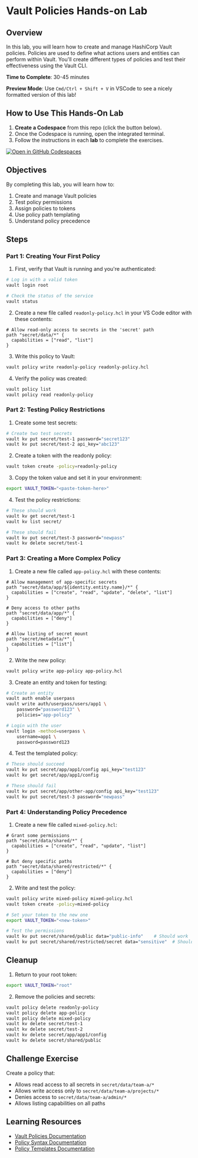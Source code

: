 # Vault Policies Hands-on Lab

## Overview
In this lab, you will learn how to create and manage HashiCorp Vault policies. Policies are used to define what actions users and entities can perform within Vault. You'll create different types of policies and test their effectiveness using the Vault CLI.

**Time to Complete**: 30-45 minutes

**Preview Mode**: Use `Cmd/Ctrl + Shift + V` in VSCode to see a nicely formatted version of this lab!

## How to Use This Hands-On Lab

1. **Create a Codespace** from this repo (click the button below).  
2. Once the Codespace is running, open the integrated terminal.
3. Follow the instructions in each **lab** to complete the exercises.

[![Open in GitHub Codespaces](https://github.com/codespaces/badge.svg)](https://codespaces.new/btkrausen/vault-codespaces)

## Objectives
By completing this lab, you will learn how to:
1. Create and manage Vault policies
2. Test policy permissions
3. Assign policies to tokens
4. Use policy path templating
5. Understand policy precedence

## Steps

### Part 1: Creating Your First Policy

1. First, verify that Vault is running and you're authenticated:
```bash
# Log in with a valid token
vault login root

# Check the status of the service
vault status
```

2. Create a new file called `readonly-policy.hcl` in your VS Code editor with these contents:
```hcl
# Allow read-only access to secrets in the 'secret' path
path "secret/data/*" {
  capabilities = ["read", "list"]
}
```

3. Write this policy to Vault:
```bash
vault policy write readonly-policy readonly-policy.hcl
```

4. Verify the policy was created:
```bash
vault policy list
vault policy read readonly-policy
```

### Part 2: Testing Policy Restrictions

1. Create some test secrets:
```bash
# Create two test secrets
vault kv put secret/test-1 password="secret123"
vault kv put secret/test-2 api_key="abc123"
```

2. Create a token with the readonly policy:
```bash
vault token create -policy=readonly-policy
```

3. Copy the token value and set it in your environment:
```bash
export VAULT_TOKEN="<paste-token-here>"
```

4. Test the policy restrictions:
```bash
# These should work
vault kv get secret/test-1
vault kv list secret/

# These should fail
vault kv put secret/test-3 password="newpass"
vault kv delete secret/test-1
```

### Part 3: Creating a More Complex Policy

1. Create a new file called `app-policy.hcl` with these contents:
```hcl
# Allow management of app-specific secrets
path "secret/data/app/${identity.entity.name}/*" {
  capabilities = ["create", "read", "update", "delete", "list"]
}

# Deny access to other paths
path "secret/data/app/*" {
  capabilities = ["deny"]
}

# Allow listing of secret mount
path "secret/metadata/*" {
  capabilities = ["list"]
}
```

2. Write the new policy:
```bash
vault policy write app-policy app-policy.hcl
```

3. Create an entity and token for testing:
```bash
# Create an entity
vault auth enable userpass
vault write auth/userpass/users/app1 \
    password="password123" \
    policies="app-policy"

# Login with the user
vault login -method=userpass \
    username=app1 \
    password=password123
```

4. Test the templated policy:
```bash
# These should succeed
vault kv put secret/app/app1/config api_key="test123"
vault kv get secret/app/app1/config

# These should fail
vault kv put secret/app/other-app/config api_key="test123"
vault kv put secret/test-3 password="newpass"
```

### Part 4: Understanding Policy Precedence

1. Create a new file called `mixed-policy.hcl`:
```hcl
# Grant some permissions
path "secret/data/shared/*" {
  capabilities = ["create", "read", "update", "list"]
}

# But deny specific paths
path "secret/data/shared/restricted/*" {
  capabilities = ["deny"]
}
```

2. Write and test the policy:
```bash
vault policy write mixed-policy mixed-policy.hcl
vault token create -policy=mixed-policy

# Set your token to the new one
export VAULT_TOKEN="<new-token>"

# Test the permissions
vault kv put secret/shared/public data="public-info"    # Should work
vault kv put secret/shared/restricted/secret data="sensitive"  # Should fail
```

## Cleanup
1. Return to your root token:
```bash
export VAULT_TOKEN="root"
```

2. Remove the policies and secrets:
```bash
vault policy delete readonly-policy
vault policy delete app-policy
vault policy delete mixed-policy
vault kv delete secret/test-1
vault kv delete secret/test-2
vault kv delete secret/app/app1/config
vault kv delete secret/shared/public
```

## Challenge Exercise
Create a policy that:
- Allows read access to all secrets in `secret/data/team-a/*`
- Allows write access only to `secret/data/team-a/projects/*`
- Denies access to `secret/data/team-a/admin/*`
- Allows listing capabilities on all paths

## Learning Resources
- [Vault Policies Documentation](https://developer.hashicorp.com/vault/docs/concepts/policies)
- [Policy Syntax Documentation](https://developer.hashicorp.com/vault/docs/concepts/policies#policy-syntax)
- [Policy Templates Documentation](https://developer.hashicorp.com/vault/docs/concepts/policies#policy-templates)

